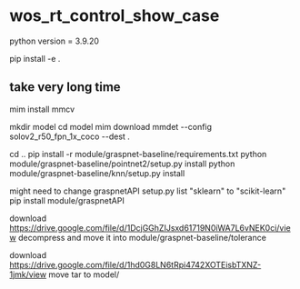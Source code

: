 # wos_rt_control_show_case
python version = 3.9.20


pip install -e .

## take very long time
mim install mmcv

mkdir model
cd model
mim download mmdet --config solov2_r50_fpn_1x_coco --dest .

cd ..
pip install -r module/graspnet-baseline/requirements.txt
python module/graspnet-baseline/pointnet2/setup.py install
python module/graspnet-baseline/knn/setup.py install

might need to change graspnetAPI setup.py list "sklearn" to "scikit-learn"
pip install module/graspnetAPI

download https://drive.google.com/file/d/1DcjGGhZIJsxd61719N0iWA7L6vNEK0ci/view
decompress and move it into module/graspnet-baseline/tolerance

download https://drive.google.com/file/d/1hd0G8LN6tRpi4742XOTEisbTXNZ-1jmk/view
move tar to model/
